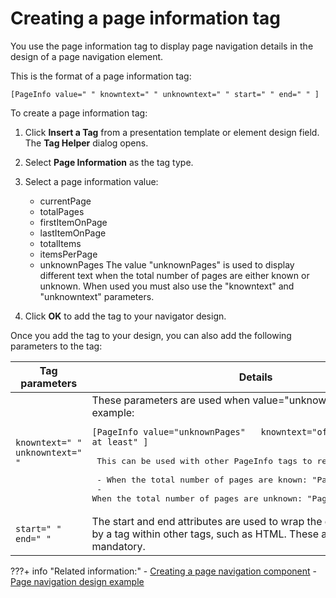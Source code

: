 # Creating a page information tag

You use the page information tag to display page navigation details in the design of a page navigation element.

This is the format of a page information tag:

```
[PageInfo value=" " knowntext=" " unknowntext=" " start=" " end=" " ]
```

To create a page information tag:

1.  Click **Insert a Tag** from a presentation template or element design field. The **Tag Helper** dialog opens.

2.  Select **Page Information** as the tag type.

3.  Select a page information value:

    -   currentPage
    -   totalPages
    -   firstItemOnPage
    -   lastItemOnPage
    -   totalItems
    -   itemsPerPage
    -   unknownPages
    The value "unknownPages" is used to display different text when the total number of pages are either known or unknown. When used you must also use the "knowntext" and "unknowntext" parameters.

4.  Click **OK** to add the tag to your navigator design.


Once you add the tag to your design, you can also add the following parameters to the tag:

|Tag parameters|Details|
|--------------|-------|
|`knowntext=" "` <br> `unknowntext=" "`|These parameters are used when value="unknownPages". For example: <br> <pre>``` [PageInfo value="unknownPages"   knowntext="of" unknowntext="of at least" ] ``` <br> This can be used with other PageInfo tags to render the following: <br> -   When the total number of pages are known: "Page 2 of 5." <br> -   When the total number of pages are unknown: "Page 2 of at least 5."|
|`start=" "`<br> `end=" "` |The start and end attributes are used to wrap the data that is returned by a tag within other tags, such as HTML. These attributes are not mandatory.|

???+ info "Related information:"
    - [Creating a page navigation component](../../elements/howto_work_with_elements/page_nav_element/wcm_dev_elements_page-navigation_creating.md)
    - [Page navigation design example](../../elements/howto_work_with_elements/page_nav_element/wcm_dev_elements_page-navigation_example.md)
